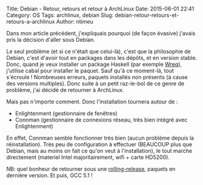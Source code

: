 Title: Debian - Retour, retours et retour à ArchLinux
Date: 2015-06-01 22:41
Category: OS
Tags: archlinux, debian
Slug: debian-retour-retours-et-retours-a-archlinux
Author: ntimeu

Dans mon article précédent, j'expliquais pourquoi (de façon évasive) j'avais
pris la décision d'aller sous Debian.

Le seul problème (et si ce n'était que celui-là), c'est que la philosophie de
Debian, c'est d'avoir tout en packages dans les dépôts, et en version stable.
Donc, quand je veux installer un package Haskell (par exemple
[Wreq](http://hackage.haskell.org/package/wreq)), j'utilise cabal pour
installer le paquet. Sauf qu'à ce moment-là, tout s'écroule ! Nombreuses
erreurs, paquets installés non présents (à cause des versions multiples). Donc
suite à un petit raz-le-bol de ce genre de problème, j'ai décidé de retourner à
ArchLinux.

Mais pas n'importe comment. Donc l'installation tournera autour de :

* Enlightenment (gestionnaire de fenêtres)
* Connman (gestionnaire de connexions réseau, très bien intégré avec Enlightenment)

En effet, Connman semble fonctionner très bien (aucun problème depuis la
réinstallation). Très peu de configuration à effectuer (BEAUCOUP plus que
Debian, mais au moins on fait ce qu'on veut à l'installation), le tout marche
directement (materiel Intel majoritairement, wifi + carte HD5200).

NB: quel bonheur de retourner sous une
[rolling-release](https://en.wikipedia.org/wiki/Rolling_release), paquets en
dernière version. Et puis, GCC 5.1 !

